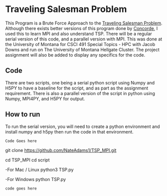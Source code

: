 # Traveling Salesman Problem

This Program is a Brute Force Approach to the [Traveling Salesman Problem](https://en.wikipedia.org/wiki/Travelling_salesman_problem). Although there exists better versions of this program done by [Concorde](https://www.math.uwaterloo.ca/tsp/concorde.html), I used this to learn MPI and also understand TSP. There will be a regular serial version of this code, and a parallel version with MPI. This was done at the University of Montana for CSCI 491 Special Topics - HPC with Jacob Downs and run on The University of Montana Hellgate Cluster. 
The project assignment will also be added to display any specifics for the code.

## Code
There are two scripts, one being a serial python script using Numpy and H5PY to have a baseline for the script, and as part as the assignment requirement. There is also a parallel version of the script in python using Numpy, MPI4PY, and H5PY for output.

## How to run
To run the serial version, you will need to create a python environment and install numpy and h5py then run the code in that environment.
```
Code Goes here
```
git clone https://github.com/NateAdams1/TSP_MPI.git

cd TSP_MPI
cd script

-For Mac / Linux
python3 TSP.py

-For Windows
python TSP.py
```
code goes here
```
